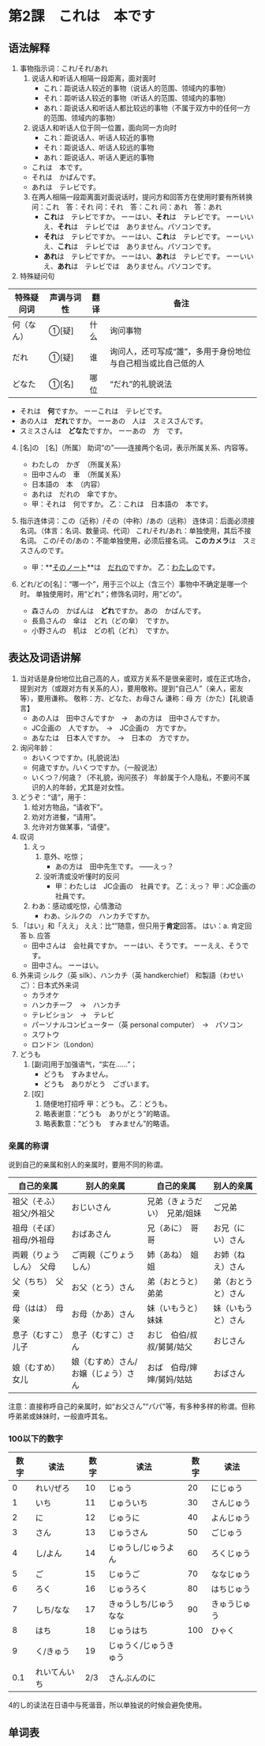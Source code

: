 # 第2課　これは　本です

## 语法解释

1. 事物指示词：これ/それ/あれ
    1. 说话人和听话人相隔一段距离，面对面时
        - これ：距说话人较近的事物（说话人的范围、领域内的事物）
        - それ：距听话人较近的事物（听话人的范围、领域内的事物）
        - あれ：距说话人和听话人都比较远的事物（不属于双方中的任何一方的范围、领域内的事物）
    2. 说话人和听话人位于同一位置，面向同一方向时
        - これ：距说话人、听话人较近的事物
        - それ：距说话人、听话人较远的事物
        - あれ：距说话人、听话人更远的事物
    - これは　本です。
    - それは　かばんです。
    - あれは　テレビです。
    3. 在两人相隔一段距离面对面说话时，提问方和回答方在使用时要有所转换
       问：これ　答：それ
       问：それ　答：これ
       问：あれ　答：あれ
        - **これ**は　テレビですか。
          ーーはい、**それ**は　テレビです。
          ーーいいえ、**それ**は　テレビでは　ありません。パソコンです。
        - **それ**は　テレビですか。
          ーーはい、**これ**は　テレビです。
          ーーいいえ、**これ**は　テレビでは　ありません。パソコンです。
        - **あれ**は　テレビですか。
          ーーはい、**あれ**は　テレビです。
          ーーいいえ、**あれ**は　テレビでは　ありません。パソコンです。
2. 特殊疑问句

|特殊疑问词|声调与词性|翻译|备注|
----|----|----|----
|何（なん）|①[疑]|什么|询问事物|
|だれ|①[疑]|谁|询问人，还可写成“誰”，多用于身份地位与自己相当或比自己低的人|
|どなた|①[名]|哪位|“だれ”的礼貌说法|

- それは　**何**ですか。
      ーーこれは　テレビです。
- あの人は　**だれ**ですか。
      ーーあの　人は　スミスさんです。
- スミスさんは　**どなた**ですか。
      ーーあの　方　です。
4. [名]の　[名]（所属）
   助词“の”——连接两个名词，表示所属关系、内容等。
    - わたしの　かぎ　（所属关系）
    - 田中さんの　車　（所属关系）
    - 日本語の　本　（内容）
    - あれは　だれの　傘ですか。
    - 甲：それは　何ですか。
      乙：これは　日本語の　本です。
5. 指示连体词：この（近称）/その（中称）/あの（远称）
   连体词：后面必须接名词。（体言：名词、数量词、代词）
   これ/それ/あれ：单独使用，其后不接名词。
   この/その/あの：不能单独使用，必须后接名词。
   **このカメラ**は　スミスさんのです。

    - 甲：**<u>そのノート</u>**は　<u>だれの</u>ですか。
      乙：<u>わたしの</u>です。
6. どれ/どの[名]：“哪一个”，用于三个以上（含三个）事物中不确定是哪一个时。
   单独使用时，用“どれ”；修饰名词时，用“どの”。
    - 森さんの　かばんは　**どれ**ですか。
      あの　かばんです。
    - 長島さんの　傘は　どれ（どの傘）　ですか。
    - 小野さんの　机は　どの机（どれ）　ですか。

## 表达及词语讲解

1. 当对话是身份地位比自己高的人，或双方关系不是很亲密时，或在正式场合，提到对方（或跟对方有关系的人），要用敬称。提到“自己人”（亲人，密友等），要用谦称。
   敬称：方、どなた、お母さん
   谦称：母
   方（かた）【礼貌语言】
    - あの人は　田中さんですか　→　あの方は　田中さんですか。
    - JC企画の　人ですか。　→　JC企画の　方ですか。
    - あなたは　日本人ですか。　→　日本の　方ですか。
2. 询问年龄：
    - おいくつですか。(礼貌说法)
    - 何歳ですか。/いくつですか。（一般说法）
    - いくつ？/何歳？（不礼貌，询问孩子）
      年龄属于个人隐私，不要问不属识的人的年龄，尤其是对女性。
3. どうぞ：“请”，用于：
    1. 给对方物品，“请收下”。
    2. 劝对方进餐，“请用”。
    3. 允许对方做某事，“请便”。
4. 叹词
    1. えっ
        1. 意外、吃惊；
            - あの方は　田中先生です。
              ——えっ？
        2. 没听清或没听懂时的反问
            - 甲：わたしは　JC企画の　社員です。
              乙：えっ？
              甲：JC企画の　社員です。
    2. わあ：感动或吃惊，心情激动
        - わあ、シルクの　ハンカチですか。
5. 「はい」和「ええ」
   ええ：比“”随意，但只用于**肯定**回答。
   はい：a. 肯定回答 b. 应答
    - 田中さんは　会社員ですか。
      ーーはい、そうです。
      ーーええ、そうです。
    - 田中さん。
      ーーはい。
6. 外来词
   シルク（英 silk）、ハンカチ（英 handkerchief）
   和製語（わせいご）：日本式外来词
    - カラオケ
    - ハンカチーフ　→　ハンカチ
    - テレビション　→　テレビ
    - パーソナルコンピューター（英 personal computer）　→　パソコン
    - スワトウ
    - ロンドン（London）
7. どうも
    1. [副词]用于加强语气，“实在……”；
        - どうも　すみません。
        - どうも　ありがとう　ございます。
    2. [叹]
        1. 随便地打招呼
           甲：どうも。
           乙：どうも。
        2. 略表谢意：“どうも　ありがとう”的略语。
        3. 略表歉意：“どうも　すみません”的略语。

### 亲属的称谓

说到自己的亲属和别人的亲属时，要用不同的称谓。

|自己的亲属|别人的亲属|自己的亲属|别人的亲属|
----|----|----|----
|祖父（そふ）　祖父/外祖父|おじいさん|兄弟（きょうだい）　兄弟/姐妹|ご兄弟|
|祖母（そぼ）　祖母/外祖母|おばあさん|兄（あに）　哥哥|お兄（にい）さん|
|両親（りょうしん）　父母|ご両親（ごりょうしん）|姉（あね）　姐姐|お姉（ねえ）さん|
|父（ちち）　父亲|お父（とう）さん|弟（おとうと）　弟弟|弟（おとうと）さん|
|母（はは）　母亲|お母（かあ）さん|妹（いもうと）　妹妹|妹（いもうと）さん|
|息子（むすこ）　儿子|息子（むすこ）さん|おじ　伯伯/叔叔/舅舅/姑父|おじさん|
|娘（むすめ）　女儿|娘（むすめ）さん/お嬢（じょう）さん|おば　伯母/婶婶/舅妈/姑姑|おばさん|

注意：直接称呼自己的亲属时，如“お父さん”“パパ”等，有多种多样的称谓。但称呼弟弟或妹妹时，一般直呼其名。

### 100以下的数字

数字|读法|数字|读法|数字|读法
----|----|----|----|----|----
|0|れい/ぜろ|10|じゅう|20|にじゅう|
|1|いち|11|じゅういち|30|さんじゅう|
|2|に|12|じゅうに|40|よんじゅう|
|3|さん|13|じゅうさん|50|ごじゅう|
|4|し/よん|14|じゅうし/じゅうよん|60|ろくじゅう|
|5|ご|15|じゅうご|70|ななじゅう|
|6|ろく|16|じゅうろく|80|はちじゅう|
|7|しち/なな|17|きゅうしち/じゅうなな|90|きゅうじゅう|
|8|はち|18|じゅうはち|100|ひゃく|
|9|く/きゅう|19|じゅうく/じゅうきゅう|||
|0.1|れいてんいち|2/3|さんぶんのに|||

4的し的读法在日语中与死谐音，所以单独说的时候会避免使用。

## 单词表